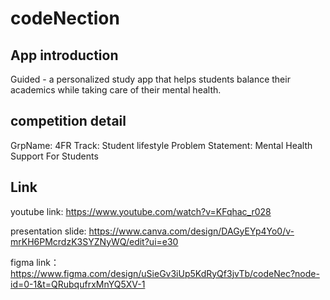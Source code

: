 # codeNection

## App introduction
Guided - a personalized study app that helps students balance their academics while taking care of their mental health.

## competition detail
GrpName: 4FR
Track: Student lifestyle
Problem Statement: Mental Health Support For Students

## Link
youtube link:  https://www.youtube.com/watch?v=KFqhac_r028

presentation slide: https://www.canva.com/design/DAGyEYp4Yo0/v-mrKH6PMcrdzK3SYZNyWQ/edit?ui=e30

figma link： https://www.figma.com/design/uSieGv3iUp5KdRyQf3jvTb/codeNec?node-id=0-1&t=QRubqufrxMnYQ5XV-1
